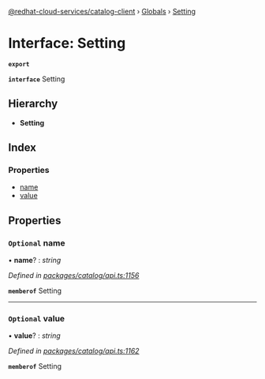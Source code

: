 [@redhat-cloud-services/catalog-client](../README.md) › [Globals](../globals.md) › [Setting](setting.md)

# Interface: Setting

**`export`** 

**`interface`** Setting

## Hierarchy

* **Setting**

## Index

### Properties

* [name](setting.md#optional-name)
* [value](setting.md#optional-value)

## Properties

### `Optional` name

• **name**? : *string*

*Defined in [packages/catalog/api.ts:1156](https://github.com/fhlavac/javascript-clients/blob/master/packages/catalog/api.ts#L1156)*

**`memberof`** Setting

___

### `Optional` value

• **value**? : *string*

*Defined in [packages/catalog/api.ts:1162](https://github.com/fhlavac/javascript-clients/blob/master/packages/catalog/api.ts#L1162)*

**`memberof`** Setting

